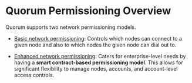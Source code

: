 # Quorum Permissioning Overview
Quorum supports two network permissioning models. 

* [Basic network permissioning](../Basic%20NetworkPermissions): Controls which nodes can connect to a given node and also to which nodes the given node can dial out to.

* [Enhanced network permissioning](../Enhanced%20Permissions%20Model/Overview): Caters for enterprise-level needs by having a **smart contract-based permissioning model**.  This allows for significant flexibility to manage nodes, accounts, and account-level access controls.
